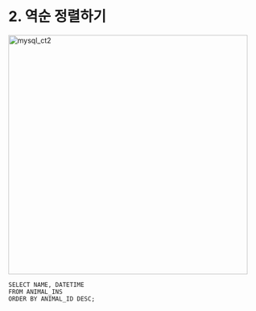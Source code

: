 # 2. 역순 정렬하기

<img width="475" alt="mysql_ct2" src="https://user-images.githubusercontent.com/86516594/170630201-8328b8e7-c8e5-454e-9437-28a5276ba9bc.png">

```
SELECT NAME, DATETIME
FROM ANIMAL_INS
ORDER BY ANIMAL_ID DESC;
```

